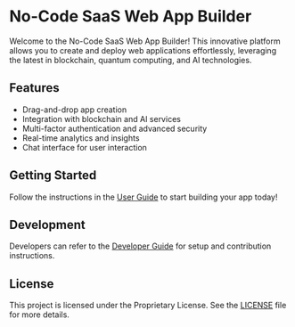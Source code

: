 
# No-Code SaaS Web App Builder

Welcome to the No-Code SaaS Web App Builder! This innovative platform allows you to create and deploy web applications effortlessly, leveraging the latest in blockchain, quantum computing, and AI technologies.

## Features

- Drag-and-drop app creation
- Integration with blockchain and AI services
- Multi-factor authentication and advanced security
- Real-time analytics and insights
- Chat interface for user interaction

## Getting Started

Follow the instructions in the [User Guide](user_guide.md) to start building your app today!

## Development

Developers can refer to the [Developer Guide](developer_guide.md) for setup and contribution instructions.

## License

This project is licensed under the Proprietary License. See the [LICENSE](../LICENSE) file for more details.
            